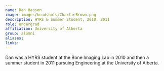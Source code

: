 ```yaml
---
name: Dan Hansen
image: images/headshots/CharlieBrown.png
description: HYRS & Summer Student, 2010, 2011
role: undergrad
affiliation: University of Alberta
group: alumni
aliases: 
links:
---
```


Dan was a HYRS student at the Bone Imaging Lab in 2010 and then a summer student in 2011 pursuing Engineering at the University of Alberta.